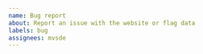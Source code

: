 ```yaml
---
name: Bug report
about: Report an issue with the website or flag data
labels: bug
assignees: mvsde
---
```

